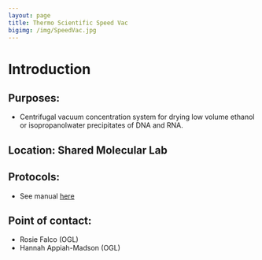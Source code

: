 ```yaml
---
layout: page
title: Thermo Scientific Speed Vac
bigimg: /img/SpeedVac.jpg
---
```

# Introduction

## Purposes:
- Centrifugal vacuum concentration system for drying low volume ethanol or isopropanolwater precipitates of DNA and RNA.

## Location: Shared Molecular Lab

## Protocols: 
- See manual [here](https://www.marshallscientific.com/v/vspfiles/files/manuals/DNA120.pdf)

## Point of contact: 
- Rosie Falco (OGL)
- Hannah Appiah-Madson (OGL)

